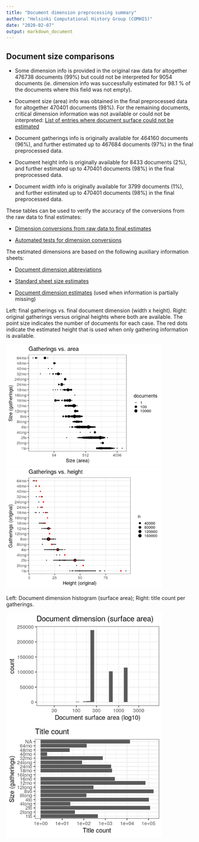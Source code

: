 ```yaml
---
title: "Document dimension preprocessing summary"
author: "Helsinki Computational History Group (COMHIS)"
date: "2020-02-07"
output: markdown_document
---
```




## Document size comparisons

  * Some dimension info is provided in the original raw data for altogether 476738 documents (99%) but could not be interpreted for 9054 documents (ie. dimension info was successfully estimated for 98.1 % of the documents where this field was not empty).

  * Document size (area) info was obtained in the final preprocessed data for altogether 470401 documents (98%). For the remaining documents, critical dimension information was not available or could not be interpreted: [List of entries where document surface could not be estimated](physical_dimension_incomplete.csv)

  * Document gatherings info is originally available for 464160 documents (96%), and further estimated up to 467684 documents (97%) in the final preprocessed data.

  * Document height info is originally available for 8433 documents (2%), and further estimated up to 470401 documents (98%) in the final preprocessed data.

  * Document width info is originally available for 3799 documents (1%), and further estimated up to 470401 documents (98%) in the final preprocessed data.


These tables can be used to verify the accuracy of the conversions from the raw data to final estimates:

  * [Dimension conversions from raw data to final estimates](conversions_physical_dimension.csv)

  * [Automated tests for dimension conversions](https://github.com/COMHIS/bibliographica/blob/master/inst/extdata/tests_dimension_polish.csv)



The estimated dimensions are based on the following auxiliary information sheets:

  * [Document dimension abbreviations](https://github.com/COMHIS/bibliographica/blob/master/inst/extdata/document_size_abbreviations.csv)

  * [Standard sheet size estimates](https://github.com/COMHIS/bibliographica/blob/master/inst/extdata/sheetsizes.csv)

  * [Document dimension estimates](https://github.com/COMHIS/bibliographica/blob/master/inst/extdata/documentdimensions.csv) (used when information is partially missing)


<!--[Discarded dimension info](dimensions_discarded.csv)-->

Left: final gatherings vs. final document dimension (width x height). Right: original gatherings versus original heights where both are available. The point size indicates the number of documents for each case. The red dots indicate the estimated height that is used when only gathering information is available. 

<img src="output.tables/figure/summary-1.png" title="plot of chunk summary" alt="plot of chunk summary" width="420px" /><img src="output.tables/figure/summary-2.png" title="plot of chunk summary" alt="plot of chunk summary" width="420px" />


Left: Document dimension histogram (surface area);
Right: title count per gatherings.

<img src="output.tables/figure/sizes-1.png" title="plot of chunk sizes" alt="plot of chunk sizes" width="420px" /><img src="output.tables/figure/sizes-2.png" title="plot of chunk sizes" alt="plot of chunk sizes" width="420px" />



<!--

### Gatherings timelines



Popularity of different document sizes over time. Left: absolute title
counts. Right: relative title counts. Gatherings with less than `r
nmin` documents at every decade are excluded:


```
## Error in `$<-.data.frame`(`*tmp*`, publication_time, value = numeric(0)): replacement has 0 rows, data has 467684
```

```
## Error in print(res$plot): object 'res' not found
```

```
## Error in `$<-.data.frame`(`*tmp*`, "publication_time", value = numeric(0)): replacement has 0 rows, data has 467684
```

```
## Error in print(res$plot): object 'res' not found
```


## Average document dimensions 

Here we use the original data only:


```
## Error: Can't subset columns that don't exist.
## [31m✖[39m The column `publication_decade` doesn't exist.
```

```
## Error: Column `publication_decade` is unknown
```

```
## Error in FUN(X[[i]], ...): object 'publication_decade' not found
```

![plot of chunk avedimstime](output.tables/figure/avedimstime-1.png)




Only the most frequently occurring gatherings are listed here:


|gatherings.original | mean.width| median.width| mean.height| median.height|   n|
|:-------------------|----------:|------------:|-----------:|-------------:|---:|
|1to                 |      29.06|        29.06|       41.97|         41.97|  29|
|2fo                 |      22.35|        22.35|       36.93|         36.93| 828|
|4to                 |      19.17|        19.17|       21.79|         21.79| 522|
|8vo                 |      16.50|        16.50|       19.24|         19.24| 679|
|12mo                |      11.50|        11.50|       15.57|         15.57| 109|
|16mo                |      11.00|        11.00|       11.04|         11.04|  23|
|18mo                |      10.00|        10.00|       11.40|         11.40|   5|

-->
